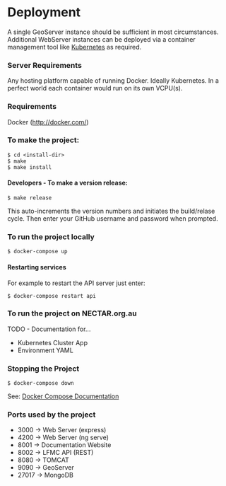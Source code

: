 # Deployment

A single GeoServer instance should be sufficient in most circumstances. Additional WebServer instances can  be deployed via a container management tool like [Kubernetes](https://kubernetes.io/) as required. 

### Server Requirements
Any hosting platform capable of running Docker.
Ideally Kubernetes.
In a perfect world each container would run on its own VCPU(s).

### Requirements
Docker (http://docker.com/)

### To make the project:
    $ cd <install-dir>
    $ make
    $ make install

#### Developers - To make a version release:
    $ make release

This auto-increments the version numbers and initiates the build/relase cycle.
Then enter your GitHub username and password when prompted.


### To run the project locally
    $ docker-compose up

#### Restarting services
For example to restart the API server just enter:

    $ docker-compose restart api

### To run the project on NECTAR.org.au

TODO - Documentation for...
- Kubernetes Cluster App
- Environment YAML

### Stopping the Project

    $ docker-compose down

See: [Docker Compose Documentation](https://docs.docker.com/compose/reference/overview/#command-options-overview-and-help)


### Ports used by the project
  - 3000  -> Web Server (express)
  - 4200  -> Web Server (ng serve)
  - 8001  -> Documentation Website
  - 8002  -> LFMC API (REST)
  - 8080  -> TOMCAT
  - 9090  -> GeoServer
  - 27017 -> MongoDB
